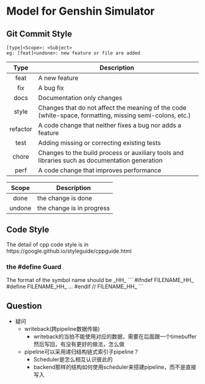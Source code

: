 # Model for Genshin Simulator

<h2> Git Commit Style </h2>

```
[type]<Scope>: <Subject>
eg: [feat]<undone>: new feature or file are added
```

| Type | Description |
| :---:  | --- |
|feat	       | A new feature                                                                                            
|fix	       | A bug fix                                                                                               |
|docs	       | Documentation only changes                                                                              |
|style 	     | Changes that do not affect the meaning of the code (white-space, formatting, missing semi-colons, etc.) |
|refactor    | A code change that neither fixes a bug nor adds a feature                                               |
|test	       | Adding missing or correcting existing tests                                                             |
|chore	     | Changes to the build process or auxiliary tools and libraries such as documentation generation          |
|perf	       | A code change that improves performance                                                                 |

| Scope  | Description |
| :---:  | --- |
| done   | the change is done        |
| undone | the change is in progress |


<h2> Code Style </h2>
The detail of cpp code style is in <a title="cppguide">https://google.github.io/styleguide/cppguide.html</a>

<h3>the #define Guard </h3>
The format of the symbol name should be <filename>_HH_
```
#ifndef FILENAME_HH_
#define FILENAME_HH_
...
#endif  // FILENAME_HH_
```

## Question
* 疑问
  * writeback(跨pipeline数据传输)
    * writeback的当拍不能使用对应的数据，需要在后面跟一个timebuffer然后写回，有没有更好的做法，怎么做
  * pipeline可以采用递归结构链式索引子pipeline？
    * Scheduler是怎么相互认识彼此的
    * backend那样的结构如何使用scheduler来搭建pipeline，而不是直接写入